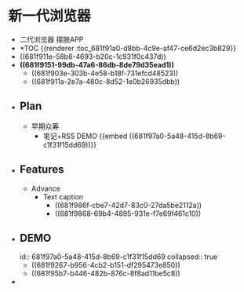 # 新一代浏览器
- 二代浏览器 摆脱APP
- *TOC {{renderer :toc_681f91a0-d8bb-4c9e-af47-ce6d2ec3b829}}
- ((681f911e-58b8-4693-b20c-1c931f0c437d))
- **((681f9151-99db-47a6-86db-8de79d35ead1))**
	- ((681f903e-303b-4e58-b18f-731efcd48523))
	- ((681f911a-2e7a-480c-8d52-1e0b26935dbb))
- ## Plan
	- 早期众筹
		- 笔记+RSS DEMO {{embed ((681f97a0-5a48-415d-8b69-c1f31f15dd69))}}
- ## Features
	- Advance
		- Text caption
			- ((681f986f-cbe7-42d7-83c0-27da5be2112a))
			- ((681f9868-69b4-4895-931e-f7e69f461c10))
- ## DEMO
  id:: 681f97a0-5a48-415d-8b69-c1f31f15dd69
  collapsed:: true
	- ((681f9267-b956-4cb2-b151-df295473e850))
	- ((681f95b7-b446-482b-876c-8f8ad11be5c8))
-